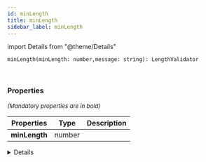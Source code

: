 ```yaml
---
id: minLength
title: minLength
sidebar_label: minLength
---
```


import Details from "@theme/Details"


```tsx
minLength(minLength: number,message: string): LengthValidator
```
<br/>



### Properties

<font size="2"><i>(Mandatory properties are in bold)</i></font>

| Properties | Type | Description |
| --------- | ---- | ----------- |
| **minLength** | number |  |


<Details summary={<summary><b>Additional properties for advanced use cases</b></summary>}><div>

| Properties | Type | Description |
| --------- | ---- | ----------- |
| message | string |  |


</div></Details>